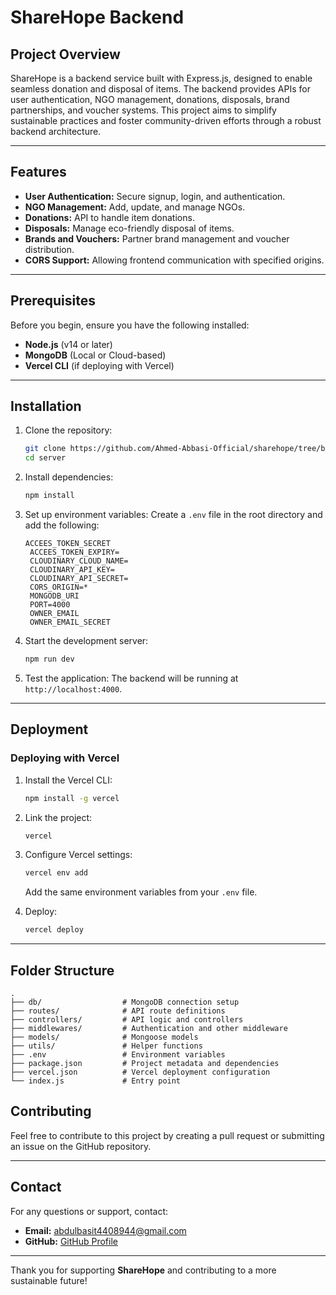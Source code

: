 # ShareHope Backend

## Project Overview
ShareHope is a backend service built with Express.js, designed to enable seamless donation and disposal of items. The backend provides APIs for user authentication, NGO management, donations, disposals, brand partnerships, and voucher systems. This project aims to simplify sustainable practices and foster community-driven efforts through a robust backend architecture.

---

## Features
- **User Authentication:** Secure signup, login, and authentication.
- **NGO Management:** Add, update, and manage NGOs.
- **Donations:** API to handle item donations.
- **Disposals:** Manage eco-friendly disposal of items.
- **Brands and Vouchers:** Partner brand management and voucher distribution.
- **CORS Support:** Allowing frontend communication with specified origins.

---

## Prerequisites
Before you begin, ensure you have the following installed:
- **Node.js** (v14 or later)
- **MongoDB** (Local or Cloud-based)
- **Vercel CLI** (if deploying with Vercel)

---

## Installation

1. Clone the repository:
   ```bash
   git clone https://github.com/Ahmed-Abbasi-Official/sharehope/tree/backend
   cd server
   ```

2. Install dependencies:
   ```bash
   npm install
   ```

3. Set up environment variables:
   Create a `.env` file in the root directory and add the following:
   ```env
   ACCEES_TOKEN_SECRET
    ACCEES_TOKEN_EXPIRY=
    CLOUDINARY_CLOUD_NAME=
    CLOUDINARY_API_KEY=
    CLOUDINARY_API_SECRET=
    CORS_ORIGIN=*
    MONGODB_URI
    PORT=4000
    OWNER_EMAIL
    OWNER_EMAIL_SECRET
   ```

4. Start the development server:
   ```bash
   npm run dev
   ```

5. Test the application:
   The backend will be running at `http://localhost:4000`.

---

## Deployment

### Deploying with Vercel

1. Install the Vercel CLI:
   ```bash
   npm install -g vercel
   ```

2. Link the project:
   ```bash
   vercel
   ```

3. Configure Vercel settings:
   ```bash
   vercel env add
   ```
   Add the same environment variables from your `.env` file.

4. Deploy:
   ```bash
   vercel deploy
   ```

---

## Folder Structure
```
.
├── db/                  # MongoDB connection setup
├── routes/              # API route definitions
├── controllers/         # API logic and controllers
├── middlewares/         # Authentication and other middleware
├── models/              # Mongoose models
├── utils/               # Helper functions
├── .env                 # Environment variables
├── package.json         # Project metadata and dependencies
├── vercel.json          # Vercel deployment configuration
└── index.js             # Entry point
```

## Contributing
Feel free to contribute to this project by creating a pull request or submitting an issue on the GitHub repository.

---

## Contact
For any questions or support, contact:
- **Email:** abdulbasit4408944@gmail.com
- **GitHub:** [GitHub Profile](https://github.com/abdulbasit110)

---

Thank you for supporting **ShareHope** and contributing to a more sustainable future!

